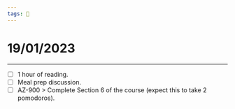 ```yaml
---
tags: 📆
---
```


# 19/01/2023
---

- [ ] 1 hour of reading.
- [ ] Meal prep discussion.
- [ ] AZ-900 > Complete Section 6 of the course (expect this to take 2 pomodoros).